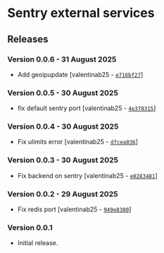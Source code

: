 # Sentry external services

## Releases

### Version 0.0.6 - 31 August 2025
- Add geoipupdate [valentinab25 - [`e716bf27`](https://github.com/eea/helm-charts/commit/e716bf27adbcc1c6983d38e7aefd00d4154ef880)]

### Version 0.0.5 - 30 August 2025
- fix default sentry port [valentinab25 - [`4e378315`](https://github.com/eea/helm-charts/commit/4e3783150e876e25c27acb200432da16632942b8)]

### Version 0.0.4 - 30 August 2025
- Fix ulimits error [valentinab25 - [`dfcea036`](https://github.com/eea/helm-charts/commit/dfcea036c7c9ac70563e384a69d7e93b0446b837)]

### Version 0.0.3 - 30 August 2025
- Fix backend on sentry [valentinab25 - [`e0283481`](https://github.com/eea/helm-charts/commit/e0283481547d6e064bb087919872cabe5ca25b88)]

### Version 0.0.2 - 29 August 2025
- Fix redis port [valentinab25 - [`949e8380`](https://github.com/eea/helm-charts/commit/949e8380122e39e538f4e3515002b61d66221e93)]

### Version 0.0.1
- Initial release. 



